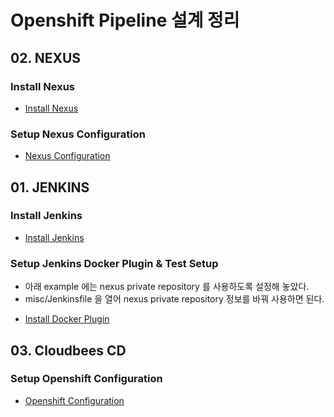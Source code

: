 # Openshift Pipeline 설계 정리 


## 02. NEXUS

### Install Nexus 
* [Install Nexus](https://github.com/kin3303/DDI_OPENSHIFT/tree/testEnv/nexus)

### Setup Nexus Configuration
* [Nexus Configuration](https://github.com/kin3303/DDI_OPENSHIFT/blob/testEnv/conf/README-Openshift%20%EC%99%B8%EB%B6%80%20Registry%20(Nexus)%20%EC%97%B0%EA%B2%B0.md)


## 01. JENKINS

### Install Jenkins
* [Install Jenkins](https://github.com/kin3303/DDI_OPENSHIFT/tree/testEnv/jenkins)

### Setup Jenkins Docker Plugin & Test Setup
- 아래 example 에는 nexus private repository 를 사용하도록 설정해 놓았다.
- misc/Jenkinsfile 을 열어 nexus private repository 정보를 바꿔 사용하면 된다.
* [Install Docker Plugin](https://github.com/kin3303/nodejs-ex/tree/master/misc)


## 03. Cloudbees CD

### Setup Openshift Configuration
* [Openshift Configuration](https://github.com/kin3303/DDI_OPENSHIFT/blob/testEnv/conf/README-CB-Openshift%20%ED%94%8C%EB%9F%AC%EA%B7%B8%EC%9D%B8%20Configuration%20%EC%83%9D%EC%84%B1%EB%B0%A9%EB%B2%95.md)
